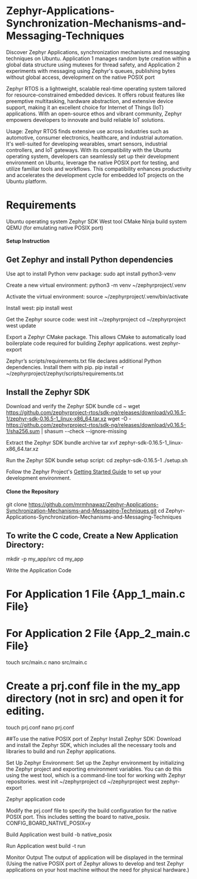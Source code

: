 # Zephyr-Applications-Synchronization-Mechanisms-and-Messaging-Techniques
Discover Zephyr Applications, synchronization mechanisms and messaging techniques on Ubuntu. Application 1 manages random byte creation within a global data structure using mutexes for thread safety, and Application 2 experiments with messaging using Zephyr's queues, publishing bytes without global access, development on the native POSIX port

Zephyr RTOS is a lightweight, scalable real-time operating system tailored for resource-constrained embedded devices. It offers robust features like preemptive multitasking, hardware abstraction, and extensive device support, making it an excellent choice for Internet of Things (IoT) applications. With an open-source ethos and vibrant community, Zephyr empowers developers to innovate and build reliable IoT solutions.

Usage:
Zephyr RTOS finds extensive use across industries such as automotive, consumer electronics, healthcare, and industrial automation. It's well-suited for developing wearables, smart sensors, industrial controllers, and IoT gateways. With its compatibility with the Ubuntu operating system, developers can seamlessly set up their development environment on Ubuntu, leverage the native POSIX port for testing, and utilize familiar tools and workflows. This compatibility enhances productivity and accelerates the development cycle for embedded IoT projects on the Ubuntu platform.

# Requirements
Ubuntu operating system
Zephyr SDK
West tool
CMake
Ninja build system
QEMU (for emulating native POSIX port)

#### Setup Instruction

## Get Zephyr and install Python dependencies

Use apt to install Python venv package:
sudo apt install python3-venv

Create a new virtual environment:
python3 -m venv ~/zephyrproject/.venv

Activate the virtual environment:
source ~/zephyrproject/.venv/bin/activate

Install west:
pip install west

Get the Zephyr source code:
west init ~/zephyrproject
cd ~/zephyrproject
west update

Export a Zephyr CMake package. This allows CMake to automatically load boilerplate code required for building Zephyr applications.
west zephyr-export

Zephyr’s scripts/requirements.txt file declares additional Python dependencies. Install them with pip.
pip install -r ~/zephyrproject/zephyr/scripts/requirements.txt

## Install the Zephyr SDK

Download and verify the Zephyr SDK bundle
cd ~
wget https://github.com/zephyrproject-rtos/sdk-ng/releases/download/v0.16.5-1/zephyr-sdk-0.16.5-1_linux-x86_64.tar.xz
wget -O - https://github.com/zephyrproject-rtos/sdk-ng/releases/download/v0.16.5-1/sha256.sum | shasum --check --ignore-missing

Extract the Zephyr SDK bundle archive
tar xvf zephyr-sdk-0.16.5-1_linux-x86_64.tar.xz

Run the Zephyr SDK bundle setup script:
cd zephyr-sdk-0.16.5-1
./setup.sh

Follow the Zephyr Project's [Getting Started Guide](https://docs.zephyrproject.org/latest/getting_started/index.html) to set up your development environment.

#### Clone the Repository
git clone https://github.com/mrmhnawaz/Zephyr-Applications-Synchronization-Mechanisms-and-Messaging-Techniques.git
cd Zephyr-Applications-Synchronization-Mechanisms-and-Messaging-Techniques

## To write the C code, Create a New Application Directory:
mkdir -p my_app/src
cd my_app

Write the Application Code
# For Application 1 File {App_1_main.c File}
# For Application 2 File {App_2_main.c File}
touch src/main.c
nano src/main.c

# Create a prj.conf file in the my_app directory (not in src) and open it for editing.
touch prj.conf
nano prj.conf


##To use the native POSIX port of Zephyr
Install Zephyr SDK: Download and install the Zephyr SDK, which includes all the necessary tools and libraries to build and run Zephyr applications.

Set Up Zephyr Environment: Set up the Zephyr environment by initializing the Zephyr project and exporting environment variables. You can do this using the west tool, which is a command-line tool for working with Zephyr repositories.
west init ~/zephyrproject
cd ~/zephyrproject
west zephyr-export

Zephyr application code

Modify the prj.conf file to specify the build configuration for the native POSIX port. This includes setting the board to native_posix.
CONFIG_BOARD_NATIVE_POSIX=y

Build Application
west build -b native_posix

Run Application
west build -t run

Monitor Output 
The output of application will be displayed in the terminal
(Using the native POSIX port of Zephyr allows to develop and test Zephyr applications on your host machine without the need for physical hardware.)

